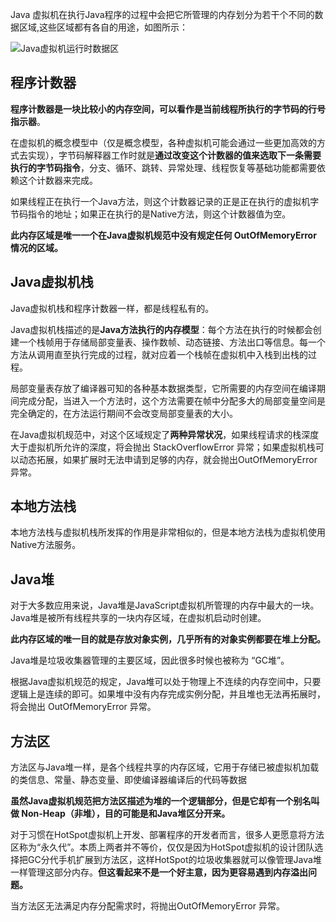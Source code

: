 Java 虚拟机在执行Java程序的过程中会把它所管理的内存划分为若干个不同的数据区域,这些区域都有各自的用途，如图所示：

![Java虚拟机运行时数据区](https://www.amoshuang.com/wp-content/uploads/2019/01/Java虚拟机运行时数据区图.png)

## 程序计数器
**程序计数器是一块比较小的内存空间，可以看作是当前线程所执行的字节码的行号指示器**。

在虚拟机的概念模型中（仅是概念模型，各种虚拟机可能会通过一些更加高效的方式去实现），字节码解释器工作时就是**通过改变这个计数器的值来选取下一条需要执行的字节码指令**，分支、循环、跳转、异常处理、线程恢复等基础功能都需要依赖这个计数器来完成。

如果线程正在执行一个Java方法，则这个计数器记录的正是正在执行的虚拟机字节码指令的地址；如果正在执行的是Native方法，则这个计数器值为空。

**此内存区域是唯一一个在Java虚拟机规范中没有规定任何 OutOfMemoryError 情况的区域。**

## Java虚拟机栈
Java虚拟机栈和程序计数器一样，都是线程私有的。

Java虚拟机栈描述的是**Java方法执行的内存模型**：每个方法在执行的时候都会创建一个栈帧用于存储局部变量表、操作数帧、动态链接、方法出口等信息。每一个方法从调用直至执行完成的过程，就对应着一个栈帧在虚拟机中入栈到出栈的过程。

局部变量表存放了编译器可知的各种基本数据类型，它所需要的内存空间在编译期间完成分配，当进入一个方法时，这个方法需要在帧中分配多大的局部变量空间是完全确定的，在方法运行期间不会改变局部变量表的大小。

在Java虚拟机规范中，对这个区域规定了**两种异常状况**，如果线程请求的栈深度大于虚拟机所允许的深度，将会抛出 StackOverflowError 异常；如果虚拟机栈可以动态拓展，如果扩展时无法申请到足够的内存，就会抛出OutOfMemoryError 异常。

## 本地方法栈
本地方法栈与虚拟机栈所发挥的作用是非常相似的，但是本地方法栈为虚拟机使用Native方法服务。

## Java堆
对于大多数应用来说，Java堆是JavaScript虚拟机所管理的内存中最大的一块。Java堆是被所有线程共享的一块内存区域，在虚拟机启动时创建。

**此内存区域的唯一目的就是存放对象实例，几乎所有的对象实例都要在堆上分配。**

Java堆是垃圾收集器管理的主要区域，因此很多时候也被称为 “GC堆”。

根据Java虚拟机规范的规定，Java堆可以处于物理上不连续的内存空间中，只要逻辑上是连续的即可。如果堆中没有内存完成实例分配，并且堆也无法再拓展时，将会抛出 OutOfMemoryError 异常。

## 方法区
方法区与Java堆一样，是各个线程共享的内存区域，它用于存储已被虚拟机加载的类信息、常量、静态变量、即使编译器编译后的代码等数据

**虽然Java虚拟机规范把方法区描述为堆的一个逻辑部分，但是它却有一个别名叫做 Non-Heap（非堆），目的可能是和Java堆区分开来。**

对于习惯在HotSpot虚拟机上开发、部署程序的开发者而言，很多人更愿意将方法区称为“永久代”。本质上两者并不等价，仅仅是因为HotSpot虚拟机的设计团队选择把GC分代手机扩展到方法区，这样HotSpot的垃圾收集器就可以像管理Java堆一样管理这部分内存。**但这看起来不是一个好主意，因为更容易遇到内存溢出问题。**

当方法区无法满足内存分配需求时，将抛出OutOfMemoryError 异常。